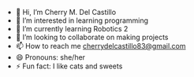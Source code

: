 - 👋 Hi, I’m Cherry M. Del Castillo
- 👀 I’m interested in learning programming
- 🌱 I’m currently learning Robotics 2
- 💞️ I’m looking to collaborate on making projects 
- 📫 How to reach me cherrydelcastillo83@gmail.com
- 😄 Pronouns: she/her 
- ⚡ Fun fact: I like cats and sweets

<!---
Shewwy02/Shewwy02 is a ✨ special ✨ repository because its `README.md` (this file) appears on your GitHub profile.
You can click the Preview link to take a look at your changes.
--->
